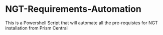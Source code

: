 # NGT-Requirements-Automation
 This is a Powershell Script that will automate all the pre-requistes for NGT installation from Prism Central

